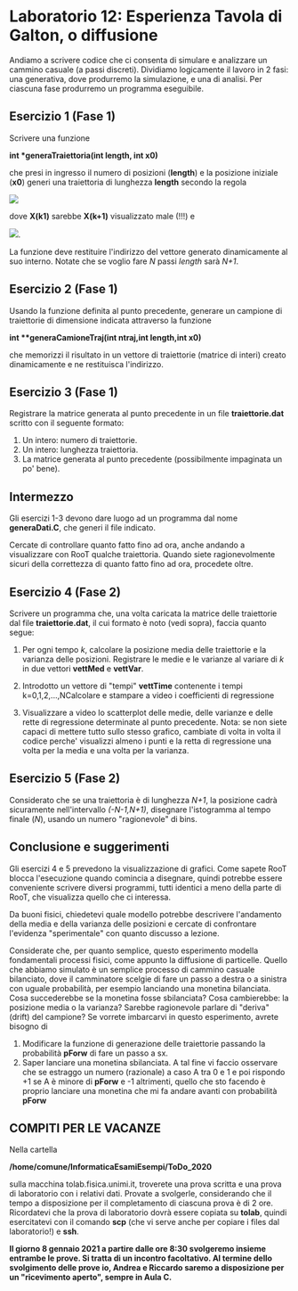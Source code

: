 # Laboratorio 12: Esperienza Tavola di Galton, o diffusione 


Andiamo a scrivere codice che ci consenta di simulare e analizzare un cammino casuale (a passi discreti). Dividiamo logicamente il lavoro in 2 fasi: una generativa, dove produrremo la simulazione, e una di analisi. Per ciascuna fase produrremo un programma eseguibile.


## Esercizio 1 (Fase 1)

Scrivere una funzione

__int *generaTraiettoria(int length, int x0)__

che presi in ingresso il numero di posizioni (__length__) e la posizione iniziale (__x0__) generi una traiettoria di lunghezza __length__ secondo la regola

<img src="https://render.githubusercontent.com/render/math?math=X(0) = x_0, X(k + 1) = X_i(k) \pm Y_i^k">

dove __X(k1)__ sarebbe __X(k+1)__ visualizzato male (!!!) e 

<img src="https://render.githubusercontent.com/render/math?math=P(Y_i^k =+1) = P(Y_i^k =-1) =\frac{1}{2},\ \forall i,k">.

La funzione deve restituire l'indirizzo del vettore generato dinamicamente al suo interno. Notate che se voglio fare _N_ passi _length_ sarà _N+1_.

## Esercizio 2 (Fase 1)

Usando la funzione definita al punto precedente, generare un campione di traiettorie di dimensione indicata attraverso la funzione

__int **generaCamioneTraj(int ntraj,int length,int x0)__

che memorizzi il risultato in un vettore di traiettorie (matrice di interi) creato dinamicamente e ne restituisca l'indirizzo.

## Esercizio 3 (Fase 1)

Registrare la matrice generata al punto precedente in un file __traiettorie.dat__ scritto con il seguente formato:

1. Un intero: numero di traiettorie.
2. Un intero: lunghezza traiettoria. 
3. La matrice generata al punto precedente (possibilmente impaginata un po' bene).


## Intermezzo
Gli esercizi 1-3 devono dare luogo ad un programma dal nome __generaDati.C__, che generi il file indicato.

Cercate di controllare quanto fatto fino ad ora,  anche andando a visualizzare con RooT qualche traiettoria. Quando siete ragionevolmente sicuri della correttezza di quanto fatto fino ad ora, procedete oltre.

## Esercizio 4 (Fase 2)

Scrivere un programma che, una volta caricata la matrice delle traiettorie dal file __traiettorie.dat__, il cui formato è  noto (vedi sopra), faccia quanto segue:

1. Per ogni tempo _k_, calcolare la posizione media delle traiettorie e la varianza delle posizioni. Registrare le medie e le varianze al variare di _k_ in due vettori __vettMed__ e __vettVar__.

2. Introdotto un vettore di "tempi" __vettTime__ contenente i tempi k=0,1,2,...,NCalcolare e stampare a video i coefficienti di regressione  

3. Visualizzare a video lo scatterplot delle medie, delle varianze e delle rette di regressione determinate al punto precedente. Nota: se non siete capaci di mettere tutto sullo stesso grafico, cambiate di volta  in volta il codice perche' visualizzi almeno i punti e la retta di regressione una volta per la media e una volta per la varianza.

## Esercizio 5 (Fase 2)
Considerato che se una traiettoria è di lunghezza _N+1_, la posizione cadrà sicuramente nell'intervallo _(-N-1,N+1)_, disegnare l'istogramma al tempo finale (_N_), usando un numero "ragionevole" di bins.

## Conclusione e suggerimenti
Gli esercizi 4 e 5 prevedono la visualizzazione di grafici. Come sapete RooT blocca l'esecuzione quando comincia a disegnare, quindi potrebbe essere conveniente scrivere diversi programmi, tutti identici a meno della parte di RooT, che visualizza quello che ci interessa.

Da buoni fisici, chiedetevi quale modello potrebbe descrivere l'andamento della media e della varianza delle posizioni e cercate di confrontare l'evidenza "sperimentale" con quanto discusso a lezione.

Considerate che, per quanto semplice, questo esperimento modella fondamentali processi fisici, come appunto la diffusione di particelle. 
Quello che abbiamo simulato  è  un semplice processo di cammino casuale bilanciato, dove il camminatore scelgie di fare un passo a destra o a sinistra con uguale probabilità, per esempio lanciando una monetina bilanciata. Cosa succederebbe se la monetina fosse sbilanciata? Cosa cambierebbe: la posizione media o la varianza? Sarebbe ragionevole parlare di "deriva" (drift) del campione?
Se vorrete imbarcarvi in questo esperimento, avrete bisogno di

1. Modificare la funzione di generazione delle traiettorie passando la probabilità __pForw__ di fare un passo a sx.
2. Saper lanciare una monetina sbilanciata. A tal fine vi faccio osservare che se estraggo un numero (razionale) a caso A tra 0 e 1 e poi rispondo +1 se A è minore di __pForw__ e -1 altrimenti, quello che sto facendo è  proprio lanciare una monetina che mi fa andare avanti con probabilità __pForw__



## COMPITI PER LE VACANZE 

Nella cartella 

__/home/comune/InformaticaEsamiEsempi/ToDo_2020__

sulla macchina tolab.fisica.unimi.it, troverete una prova scritta e una prova di laboratorio con i relativi dati. Provate a svolgerle, considerando che il tempo a disposizione per il completamento di ciascuna prova è di 2 ore. 
Ricordatevi che la prova di laboratorio dovrà essere copiata su __tolab__, quindi esercitatevi con il comando __scp__ (che vi serve anche per copiare i files dal laboratorio!) e __ssh__.

__Il giorno 8 gennaio 2021 a partire dalle ore 8:30 svolgeremo insieme entrambe le prove. Si tratta di un incontro facoltativo. Al termine dello svolgimento delle prove io, Andrea e Riccardo saremo a disposizione per un "ricevimento aperto", sempre in Aula C.__
